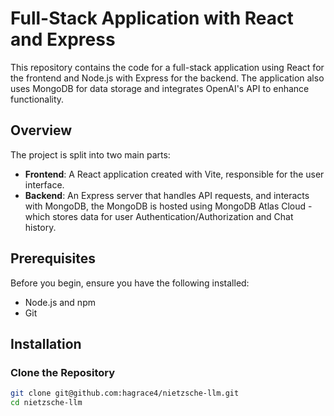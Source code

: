 # Full-Stack Application with React and Express

This repository contains the code for a full-stack application using React for the frontend and Node.js with Express for the backend. The application also uses MongoDB for data storage and integrates OpenAI's API to enhance functionality.

## Overview

The project is split into two main parts:

- **Frontend**: A React application created with Vite, responsible for the user interface.
- **Backend**: An Express server that handles API requests, and interacts with MongoDB, the MongoDB is hosted using MongoDB Atlas Cloud - which stores data for user Authentication/Authorization and Chat history.

## Prerequisites

Before you begin, ensure you have the following installed:

- Node.js and npm
- Git

## Installation

### Clone the Repository

```bash
git clone git@github.com:hagrace4/nietzsche-llm.git
cd nietzsche-llm
```
